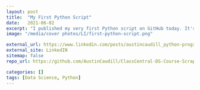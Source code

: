 ```yaml
---
layout: post
title:  "My First Python Script"
date:   2021-06-02
excerpt: "I published my very first Python script on GitHub today. It's just a simple web scraping utility that iterates through a multi-page list to pull data science course offerings."
image: "/media/cover photos/LI/first-python-script.png"

external_url: https://www.linkedin.com/posts/austincaudill_python-programming-github-activity-6806641700518326272-OtvW
external_site: LinkedIN
sitemap: false
repo_url: https://github.com/AustinCaudill/ClassCentral-DS-Course-Scraping

categories: []
tags: [Data Science, Python]
---
```

